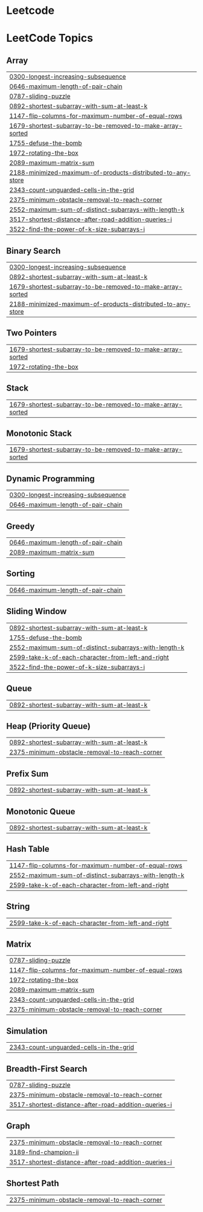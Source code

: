 # Leetcode
<!---LeetCode Topics Start-->
# LeetCode Topics
## Array
|  |
| ------- |
| [0300-longest-increasing-subsequence](https://github.com/Sunil9882/Leetcode/tree/master/0300-longest-increasing-subsequence) |
| [0646-maximum-length-of-pair-chain](https://github.com/Sunil9882/Leetcode/tree/master/0646-maximum-length-of-pair-chain) |
| [0787-sliding-puzzle](https://github.com/Sunil9882/Leetcode/tree/master/0787-sliding-puzzle) |
| [0892-shortest-subarray-with-sum-at-least-k](https://github.com/Sunil9882/Leetcode/tree/master/0892-shortest-subarray-with-sum-at-least-k) |
| [1147-flip-columns-for-maximum-number-of-equal-rows](https://github.com/Sunil9882/Leetcode/tree/master/1147-flip-columns-for-maximum-number-of-equal-rows) |
| [1679-shortest-subarray-to-be-removed-to-make-array-sorted](https://github.com/Sunil9882/Leetcode/tree/master/1679-shortest-subarray-to-be-removed-to-make-array-sorted) |
| [1755-defuse-the-bomb](https://github.com/Sunil9882/Leetcode/tree/master/1755-defuse-the-bomb) |
| [1972-rotating-the-box](https://github.com/Sunil9882/Leetcode/tree/master/1972-rotating-the-box) |
| [2089-maximum-matrix-sum](https://github.com/Sunil9882/Leetcode/tree/master/2089-maximum-matrix-sum) |
| [2188-minimized-maximum-of-products-distributed-to-any-store](https://github.com/Sunil9882/Leetcode/tree/master/2188-minimized-maximum-of-products-distributed-to-any-store) |
| [2343-count-unguarded-cells-in-the-grid](https://github.com/Sunil9882/Leetcode/tree/master/2343-count-unguarded-cells-in-the-grid) |
| [2375-minimum-obstacle-removal-to-reach-corner](https://github.com/Sunil9882/Leetcode/tree/master/2375-minimum-obstacle-removal-to-reach-corner) |
| [2552-maximum-sum-of-distinct-subarrays-with-length-k](https://github.com/Sunil9882/Leetcode/tree/master/2552-maximum-sum-of-distinct-subarrays-with-length-k) |
| [3517-shortest-distance-after-road-addition-queries-i](https://github.com/Sunil9882/Leetcode/tree/master/3517-shortest-distance-after-road-addition-queries-i) |
| [3522-find-the-power-of-k-size-subarrays-i](https://github.com/Sunil9882/Leetcode/tree/master/3522-find-the-power-of-k-size-subarrays-i) |
## Binary Search
|  |
| ------- |
| [0300-longest-increasing-subsequence](https://github.com/Sunil9882/Leetcode/tree/master/0300-longest-increasing-subsequence) |
| [0892-shortest-subarray-with-sum-at-least-k](https://github.com/Sunil9882/Leetcode/tree/master/0892-shortest-subarray-with-sum-at-least-k) |
| [1679-shortest-subarray-to-be-removed-to-make-array-sorted](https://github.com/Sunil9882/Leetcode/tree/master/1679-shortest-subarray-to-be-removed-to-make-array-sorted) |
| [2188-minimized-maximum-of-products-distributed-to-any-store](https://github.com/Sunil9882/Leetcode/tree/master/2188-minimized-maximum-of-products-distributed-to-any-store) |
## Two Pointers
|  |
| ------- |
| [1679-shortest-subarray-to-be-removed-to-make-array-sorted](https://github.com/Sunil9882/Leetcode/tree/master/1679-shortest-subarray-to-be-removed-to-make-array-sorted) |
| [1972-rotating-the-box](https://github.com/Sunil9882/Leetcode/tree/master/1972-rotating-the-box) |
## Stack
|  |
| ------- |
| [1679-shortest-subarray-to-be-removed-to-make-array-sorted](https://github.com/Sunil9882/Leetcode/tree/master/1679-shortest-subarray-to-be-removed-to-make-array-sorted) |
## Monotonic Stack
|  |
| ------- |
| [1679-shortest-subarray-to-be-removed-to-make-array-sorted](https://github.com/Sunil9882/Leetcode/tree/master/1679-shortest-subarray-to-be-removed-to-make-array-sorted) |
## Dynamic Programming
|  |
| ------- |
| [0300-longest-increasing-subsequence](https://github.com/Sunil9882/Leetcode/tree/master/0300-longest-increasing-subsequence) |
| [0646-maximum-length-of-pair-chain](https://github.com/Sunil9882/Leetcode/tree/master/0646-maximum-length-of-pair-chain) |
## Greedy
|  |
| ------- |
| [0646-maximum-length-of-pair-chain](https://github.com/Sunil9882/Leetcode/tree/master/0646-maximum-length-of-pair-chain) |
| [2089-maximum-matrix-sum](https://github.com/Sunil9882/Leetcode/tree/master/2089-maximum-matrix-sum) |
## Sorting
|  |
| ------- |
| [0646-maximum-length-of-pair-chain](https://github.com/Sunil9882/Leetcode/tree/master/0646-maximum-length-of-pair-chain) |
## Sliding Window
|  |
| ------- |
| [0892-shortest-subarray-with-sum-at-least-k](https://github.com/Sunil9882/Leetcode/tree/master/0892-shortest-subarray-with-sum-at-least-k) |
| [1755-defuse-the-bomb](https://github.com/Sunil9882/Leetcode/tree/master/1755-defuse-the-bomb) |
| [2552-maximum-sum-of-distinct-subarrays-with-length-k](https://github.com/Sunil9882/Leetcode/tree/master/2552-maximum-sum-of-distinct-subarrays-with-length-k) |
| [2599-take-k-of-each-character-from-left-and-right](https://github.com/Sunil9882/Leetcode/tree/master/2599-take-k-of-each-character-from-left-and-right) |
| [3522-find-the-power-of-k-size-subarrays-i](https://github.com/Sunil9882/Leetcode/tree/master/3522-find-the-power-of-k-size-subarrays-i) |
## Queue
|  |
| ------- |
| [0892-shortest-subarray-with-sum-at-least-k](https://github.com/Sunil9882/Leetcode/tree/master/0892-shortest-subarray-with-sum-at-least-k) |
## Heap (Priority Queue)
|  |
| ------- |
| [0892-shortest-subarray-with-sum-at-least-k](https://github.com/Sunil9882/Leetcode/tree/master/0892-shortest-subarray-with-sum-at-least-k) |
| [2375-minimum-obstacle-removal-to-reach-corner](https://github.com/Sunil9882/Leetcode/tree/master/2375-minimum-obstacle-removal-to-reach-corner) |
## Prefix Sum
|  |
| ------- |
| [0892-shortest-subarray-with-sum-at-least-k](https://github.com/Sunil9882/Leetcode/tree/master/0892-shortest-subarray-with-sum-at-least-k) |
## Monotonic Queue
|  |
| ------- |
| [0892-shortest-subarray-with-sum-at-least-k](https://github.com/Sunil9882/Leetcode/tree/master/0892-shortest-subarray-with-sum-at-least-k) |
## Hash Table
|  |
| ------- |
| [1147-flip-columns-for-maximum-number-of-equal-rows](https://github.com/Sunil9882/Leetcode/tree/master/1147-flip-columns-for-maximum-number-of-equal-rows) |
| [2552-maximum-sum-of-distinct-subarrays-with-length-k](https://github.com/Sunil9882/Leetcode/tree/master/2552-maximum-sum-of-distinct-subarrays-with-length-k) |
| [2599-take-k-of-each-character-from-left-and-right](https://github.com/Sunil9882/Leetcode/tree/master/2599-take-k-of-each-character-from-left-and-right) |
## String
|  |
| ------- |
| [2599-take-k-of-each-character-from-left-and-right](https://github.com/Sunil9882/Leetcode/tree/master/2599-take-k-of-each-character-from-left-and-right) |
## Matrix
|  |
| ------- |
| [0787-sliding-puzzle](https://github.com/Sunil9882/Leetcode/tree/master/0787-sliding-puzzle) |
| [1147-flip-columns-for-maximum-number-of-equal-rows](https://github.com/Sunil9882/Leetcode/tree/master/1147-flip-columns-for-maximum-number-of-equal-rows) |
| [1972-rotating-the-box](https://github.com/Sunil9882/Leetcode/tree/master/1972-rotating-the-box) |
| [2089-maximum-matrix-sum](https://github.com/Sunil9882/Leetcode/tree/master/2089-maximum-matrix-sum) |
| [2343-count-unguarded-cells-in-the-grid](https://github.com/Sunil9882/Leetcode/tree/master/2343-count-unguarded-cells-in-the-grid) |
| [2375-minimum-obstacle-removal-to-reach-corner](https://github.com/Sunil9882/Leetcode/tree/master/2375-minimum-obstacle-removal-to-reach-corner) |
## Simulation
|  |
| ------- |
| [2343-count-unguarded-cells-in-the-grid](https://github.com/Sunil9882/Leetcode/tree/master/2343-count-unguarded-cells-in-the-grid) |
## Breadth-First Search
|  |
| ------- |
| [0787-sliding-puzzle](https://github.com/Sunil9882/Leetcode/tree/master/0787-sliding-puzzle) |
| [2375-minimum-obstacle-removal-to-reach-corner](https://github.com/Sunil9882/Leetcode/tree/master/2375-minimum-obstacle-removal-to-reach-corner) |
| [3517-shortest-distance-after-road-addition-queries-i](https://github.com/Sunil9882/Leetcode/tree/master/3517-shortest-distance-after-road-addition-queries-i) |
## Graph
|  |
| ------- |
| [2375-minimum-obstacle-removal-to-reach-corner](https://github.com/Sunil9882/Leetcode/tree/master/2375-minimum-obstacle-removal-to-reach-corner) |
| [3189-find-champion-ii](https://github.com/Sunil9882/Leetcode/tree/master/3189-find-champion-ii) |
| [3517-shortest-distance-after-road-addition-queries-i](https://github.com/Sunil9882/Leetcode/tree/master/3517-shortest-distance-after-road-addition-queries-i) |
## Shortest Path
|  |
| ------- |
| [2375-minimum-obstacle-removal-to-reach-corner](https://github.com/Sunil9882/Leetcode/tree/master/2375-minimum-obstacle-removal-to-reach-corner) |
<!---LeetCode Topics End-->
